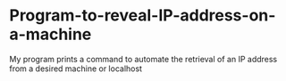 # Program-to-reveal-IP-address-on-a-machine
My program prints a command to automate the retrieval of an IP address from a desired machine or localhost
